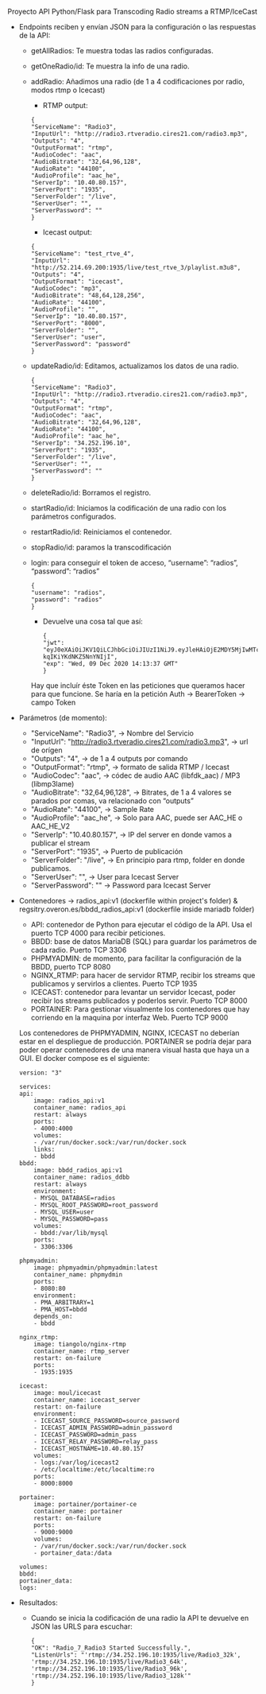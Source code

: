 Proyecto API Python/Flask para Transcoding Radio streams a RTMP/IceCast

- Endpoints reciben y envían JSON para la configuración o las respuestas de la API: 
    - getAllRadios: Te muestra todas las radios configuradas.
    - getOneRadio/id: Te muestra la info de una radio.
    - addRadio: Añadimos una radio (de 1 a 4 codificaciones por radio, modos rtmp o Icecast)
        - RTMP output:
        ```
        {
        "ServiceName": "Radio3",
        "InputUrl": "http://radio3.rtveradio.cires21.com/radio3.mp3",
        "Outputs": "4",
        "OutputFormat": "rtmp",
        "AudioCodec": "aac",
        "AudioBitrate": "32,64,96,128",
        "AudioRate": "44100",
        "AudioProfile": "aac_he",
        "ServerIp": "10.40.80.157",
        "ServerPort": "1935",
        "ServerFolder": "/live",
        "ServerUser": "",
        "ServerPassword": ""
        }
        ```
        - Icecast output:
        ```
        {
        "ServiceName": "test_rtve_4",
        "InputUrl": "http://52.214.69.200:1935/live/test_rtve_3/playlist.m3u8",
        "Outputs": "4",
        "OutputFormat": "icecast",
        "AudioCodec": "mp3",
        "AudioBitrate": "48,64,128,256",
        "AudioRate": "44100",
        "AudioProfile": "",
        "ServerIp": "10.40.80.157",
        "ServerPort": "8000",
        "ServerFolder": "",
        "ServerUser": "user",
        "ServerPassword": "password"
        }
        ```
        
    - updateRadio/id: Editamos, actualizamos los datos de una radio.
        ```
        {
        "ServiceName": "Radio3",
        "InputUrl": "http://radio3.rtveradio.cires21.com/radio3.mp3",
        "Outputs": "4",
        "OutputFormat": "rtmp",
        "AudioCodec": "aac",
        "AudioBitrate": "32,64,96,128",
        "AudioRate": "44100",
        "AudioProfile": "aac_he",
        "ServerIp": "34.252.196.10",
        "ServerPort": "1935",
        "ServerFolder": "/live",
        "ServerUser": "",
        "ServerPassword": ""
        }
        ```

    - deleteRadio/id: Borramos el registro.
    - startRadio/id: Iniciamos la codificación de una radio con los parámetros configurados.
    - restartRadio/id: Reiniciamos el contenedor.
    - stopRadio/id: paramos la transcodificación
    - login: para conseguir el token de acceso, “username”: “radios”, “password”: “radios”
        ```
        {
	    "username": "radios",
	    "password": "radios"
        }
        ```
        - Devuelve una cosa tal que así:
            ```
            {
            "jwt": "eyJ0eXAiOiJKV1QiLCJhbGciOiJIUzI1NiJ9.eyJleHAiOjE2MDY5MjIwMTcsImlhdCI6MTYwNjkxODQxNywibmJmIjoxNjA2OTE4NDE3LCJzdWIiOiJyYWRpb3MifQ.R7Kh9noCunu8AImWpy3Uuiy-kqIKiYKdNKZ5NnYNIjI",
            "exp": "Wed, 09 Dec 2020 14:13:37 GMT"
            }
            ```
        Hay que incluír éste Token en las peticiones que queramos hacer para que funcione. Se haría en la petición Auth -> BearerToken -> campo Token

- Parámetros (de momento):

    - "ServiceName": "Radio3",                                                     -> Nombre del Servicio
    - "InputUrl": "http://radio3.rtveradio.cires21.com/radio3.mp3",                -> url de orígen
    - "Outputs": "4",                                                              -> de 1 a 4 outputs por comando 
    - "OutputFormat": "rtmp",                                                      -> formato de salida RTMP / Icecast
    - "AudioCodec": "aac",                                                         -> códec de audio AAC (libfdk_aac) / MP3 (libmp3lame)
    - "AudioBitrate": "32,64,96,128",                                              -> Bitrates, de 1 a 4 valores se parados por comas, va relacionado con “outputs”
    - "AudioRate": "44100",                                                        -> Sample Rate
    - "AudioProfile": "aac_he",                                                    -> Solo para AAC, puede ser AAC_HE o AAC_HE_V2
    - "ServerIp": "10.40.80.157",                                                  -> IP del server en donde vamos a publicar el stream
    - "ServerPort": "1935",                                                        -> Puerto de publicación
    - "ServerFolder": "/live",                                                     -> En principio para rtmp, folder en donde publicamos.
    - "ServerUser": "",                                                            -> User para Icecast Server
    - "ServerPassword": ""                                                         -> Password para Icecast Server


- Contenedores -> radios_api:v1 (dockerfile within project's folder) & regsitry.overon.es/bbdd_radios_api:v1 (dockerfile inside mariadb folder)

    - API: contenedor de Python para ejecutar el código de la API. Usa el puerto TCP 4000 para recibir peticiones.
    - BBDD: base de datos MariaDB (SQL) para guardar los parámetros de cada radio. Puerto TCP 3306
    - PHPMYADMIN: de momento, para facilitar la configuración de la BBDD, puerto TCP 8080
    - NGINX_RTMP: para hacer de servidor RTMP, recibir los streams que publicamos y servirlos a clientes. Puerto TCP 1935
    - ICECAST: contenedor para levantar un servidor Icecast, poder recibir los streams publicados y poderlos servir. Puerto TCP 8000
    - PORTAINER: Para gestionar visualmente los contenedores que hay corriendo en la maquina por interfaz Web. Puerto TCP 9000

    Los contenedores de PHPMYADMIN, NGINX, ICECAST no deberían estar en el despliegue de producción. PORTAINER se podría dejar para poder operar contenedores de una manera visual hasta que haya un a GUI. El docker compose es el siguiente:
    
    ```
    version: "3"

    services:
    api:
        image: radios_api:v1
        container_name: radios_api
        restart: always
        ports:
        - 4000:4000
        volumes:
        - /var/run/docker.sock:/var/run/docker.sock
        links:
        - bbdd
    bbdd:
        image: bbdd_radios_api:v1
        container_name: radios_ddbb
        restart: always
        environment:
        - MYSQL_DATABASE=radios
        - MYSQL_ROOT_PASSWORD=root_password
        - MYSQL_USER=user
        - MYSQL_PASSWORD=pass
        volumes:
        - bbdd:/var/lib/mysql
        ports:
        - 3306:3306

    phpmyadmin:
        image: phpmyadmin/phpmyadmin:latest
        container_name: phpmydmin
        ports:
        - 8080:80
        environment:
        - PMA_ARBITRARY=1
        - PMA_HOST=bbdd
        depends_on:
        - bbdd

    nginx_rtmp:
        image: tiangolo/nginx-rtmp
        container_name: rtmp_server
        restart: on-failure
        ports:
        - 1935:1935

    icecast:
        image: moul/icecast
        container_name: icecast_server
        restart: on-failure
        environment:
        - ICECAST_SOURCE_PASSWORD=source_password
        - ICECAST_ADMIN_PASSWORD=admin_password
        - ICECAST_PASSWORD=admin_pass
        - ICECAST_RELAY_PASSWORD=relay_pass
        - ICECAST_HOSTNAME=10.40.80.157
        volumes:
        - logs:/var/log/icecast2
        - /etc/localtime:/etc/localtime:ro
        ports:
        - 8000:8000

    portainer:
        image: portainer/portainer-ce
        container_name: portainer
        restart: on-failure
        ports:
        - 9000:9000
        volumes:
        - /var/run/docker.sock:/var/run/docker.sock
        - portainer_data:/data

    volumes:
    bbdd:
    portainer_data:
    logs:
    ```

- Resultados:
    - Cuando se inicia la codificación de una radio la API te devuelve en JSON las URLS para escuchar:
        ```
        {
        "OK": "Radio_7_Radio3 Started Successfully.",
        "ListenUrls": "'rtmp://34.252.196.10:1935/live/Radio3_32k', 'rtmp://34.252.196.10:1935/live/Radio3_64k', 'rtmp://34.252.196.10:1935/live/Radio3_96k', 'rtmp://34.252.196.10:1935/live/Radio3_128k'"
        }
        ```

